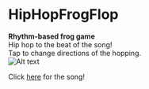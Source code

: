 # HipHopFrogFlop
**Rhythm-based frog game**<br/>
Hip hop to the beat of the song!<br/>
Tap to change directions of the hopping.<br/>
![Alt text](https://i.imgur.com/eMryR7W.png)

Click [here](https://soundcloud.com/alexis-gervacio/hiphopfrogflop) for the song!
